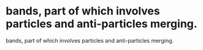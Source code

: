 # bands, part of which involves particles and anti-particles merging.

bands, part of which involves particles and anti-particles merging.